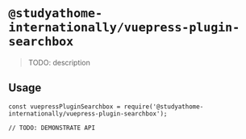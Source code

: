 # `@studyathome-internationally/vuepress-plugin-searchbox`

> TODO: description

## Usage

```
const vuepressPluginSearchbox = require('@studyathome-internationally/vuepress-plugin-searchbox');

// TODO: DEMONSTRATE API
```
